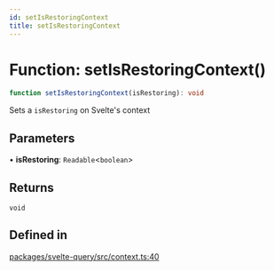 ```yaml
---
id: setIsRestoringContext
title: setIsRestoringContext
---
```


# Function: setIsRestoringContext()

```ts
function setIsRestoringContext(isRestoring): void
```

Sets a `isRestoring` on Svelte's context

## Parameters

• **isRestoring**: `Readable`\<`boolean`\>

## Returns

`void`

## Defined in

[packages/svelte-query/src/context.ts:40](https://github.com/TanStack/query/blob/13817e953743537ffb9aab4da174583055be4d81/packages/svelte-query/src/context.ts#L40)
